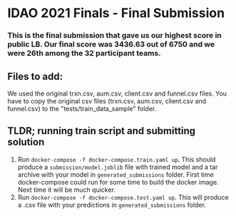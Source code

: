 # IDAO 2021 Finals - Final Submission

### This is the final submission that gave us our highest score in public LB. Our final score was 3436.63 out of 6750 and we were 26th among the 32 participant teams.

## Files to add:
We used the original trxn.csv, aum.csv, client.csv and funnel.csv files. You have to copy the original csv files (trxn.csv, aum.csv, client.csv and funnel.csv) to the "tests/train_data_sample" folder.

## TLDR; running train script and submitting solution
1. Run `docker-compose -f docker-compose.train.yaml up`. This should produce a `submission/model.joblib` file with trained model and a tar archive with your model in `generated_submissions` folder. First time docker-compose could run for some time to build the docker image. Next time it will be much quicker.
2. Run `docker-compose -f docker-compose.test.yaml up`. This will produce a .csv file with your predictions in `generated_submissions` folder.

